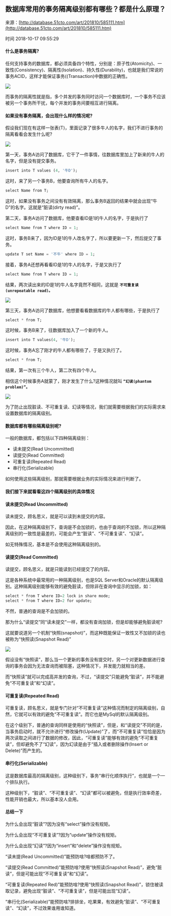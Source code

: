 ## 数据库常用的事务隔离级别都有哪些？都是什么原理？

来源：[http://database.51cto.com/art/201810/585111.htm](http://database.51cto.com/art/201810/585111.htm)

时间 2018-10-17 09:55:29

#### 什么是事务隔离?
 
任何支持事务的数据库，都必须具备四个特性，分别是：原子性(Atomicity)、一致性(Consistency)、隔离性(Isolation)、持久性(Durability)，也就是我们常说的事务ACID，这样才能保证事务((Transaction)中数据的正确性。

![][0]
 
而事务的隔离性就是指，多个并发的事务同时访问一个数据库时，一个事务不应该被另一个事务所干扰，每个并发的事务间要相互进行隔离。
 
#### 如果没有事务隔离，会出现什么样的情况呢?
 
假设我们现在有这样一张表(T)，里面记录了很多牛人的名字，我们不进行事务的隔离看看会发生什么呢?

![][1]
 
第一天，事务A访问了数据库，它干了一件事情，往数据库里加上了新来的牛人的名字，但是没有提交事务。

```sql
insert into T values (4, '牛D'); 


```
 
这时，来了另一个事务B，他要查询所有牛人的名字。

```sql
select Name from T; 


```
 
这时，如果没有事务之间没有有效隔离，那么事务B返回的结果中就会出现“牛D”的名字。这就是“脏读(dirty read)”。
 
第二天，事务A访问了数据库，他要查看ID是1的牛人的名字，于是执行了

```sql
select Name from T where ID = 1; 

```
 
这时，事务B来了，因为ID是1的牛人改名字了，所以要更新一下，然后提交了事务。

```sql
update T set Name = '不牛' where ID = 1; 


```
 
接着，事务A还想再看看ID是1的牛人的名字，于是又执行了

```sql
select Name from T where ID = 1; 

```
 
结果，两次读出来的ID是1的牛人名字竟然不相同，这就是 **`不可重复读(unrepeatable read)。`** 

![][2]
 
第三天，事务A访问了数据库，他想要看看数据库的牛人都有哪些，于是执行了

```sql
select * from T; 

```
 
这时候，事务B来了，往数据库加入了一个新的牛人。

```sql
insert into T values(4, '牛D'); 


```
 
这时候，事务A忘了刚才的牛人都有哪些了，于是又执行了。

```sql
select * from T; 

```
 
结果，第一次有三个牛人，第二次有四个牛人。
 
相信这个时候事务A就蒙了，刚才发生了什么?这种情况就叫 **`“幻读(phantom problem)”。`** 

![][3]
 
为了防止出现脏读、不可重复读、幻读等情况，我们就需要根据我们的实际需求来设置数据库的隔离级别。
 
#### 数据库都有哪些隔离级别呢?
 
一般的数据库，都包括以下四种隔离级别：

* 读未提交(Read Uncommitted) 
* 读提交(Read Committed) 
* 可重复读(Repeated Read) 
* 串行化(Serializable) 

如何使用这些隔离级别，那就需要根据业务的实际情况来进行判断了。
 
#### 我们接下来就看看这四个隔离级别的具体情况
 
#### 读未提交(Read Uncommitted)
 
读未提交，顾名思义，就是可以读到未提交的内容。
 
因此，在这种隔离级别下，查询是不会加锁的，也由于查询的不加锁，所以这种隔离级别的一致性是最差的，可能会产生“脏读”、“不可重复读”、“幻读”。
 
如无特殊情况，基本是不会使用这种隔离级别的。
 
#### 读提交(Read Committed)
 
读提交，顾名思义，就是只能读到已经提交了的内容。
 
这是各种系统中最常用的一种隔离级别，也是SQL Server和Oracle的默认隔离级别。这种隔离级别能够有效的避免脏读，但除非在查询中显示的加锁，如：

```sql
select * from T where ID=2 lock in share mode;  
select * from T where ID=2 for update;  


```
 
不然，普通的查询是不会加锁的。
 
那为什么“读提交”同“读未提交”一样，都没有查询加锁，但是却能够避免脏读呢?
 
这就要说道另一个机制“快照(snapshot)”，而这种既能保证一致性又不加锁的读也被称为“快照读(Snapshot Read)”

![][4]
 
假设没有“快照读”，那么当一个更新的事务没有提交时，另一个对更新数据进行查询的事务会因为无法查询而被阻塞，这种情况下，并发能力就相当的差。
 
而“快照读”就可以完成高并发的查询，不过，“读提交”只能避免“脏读”，并不能避免“不可重复读”和“幻读”。
 
#### 可重复读(Repeated Read)
 
可重复读，顾名思义，就是专门针对“不可重复读”这种情况而制定的隔离级别，自然，它就可以有效的避免“不可重复读”。而它也是MySql的默认隔离级别。
 
在这个级别下，普通的查询同样是使用的“快照读”，但是，和“读提交”不同的是，当事务启动时，就不允许进行“修改操作(Update)”了，而“不可重复读”恰恰是因为两次读取之间进行了数据的修改，因此，“可重复读”能够有效的避免“不可重复读”，但却避免不了“幻读”，因为幻读是由于“插入或者删除操作(Insert or Delete)”而产生的。
 
#### 串行化(Serializable)
 
这是数据库最高的隔离级别，这种级别下，事务“串行化顺序执行”，也就是一个一个排队执行。
 
这种级别下，“脏读”、“不可重复读”、“幻读”都可以被避免，但是执行效率奇差，性能开销也最大，所以基本没人会用。
 
#### 总结一下
 
为什么会出现“脏读”?因为没有“select”操作没有规矩。
 
为什么会出现“不可重复读”?因为“update”操作没有规矩。
 
为什么会出现“幻读”?因为“insert”和“delete”操作没有规矩。
 
“读未提(Read Uncommitted)”能预防啥?啥都预防不了。
 
“读提交(Read Committed)”能预防啥?使用“快照读(Snapshot Read)”，避免“脏读”，但是可能出现“不可重复读”和“幻读”。
 
“可重复读(Repeated Red)”能预防啥?使用“快照读(Snapshot Read)”，锁住被读取记录，避免出现“脏读”、“不可重复读”，但是可能出现“幻读”。
 
“串行化(Serializable)”能预防啥?排排坐，吃果果，有效避免“脏读”、“不可重复读”、“幻读”，不过效果谁用谁知道。


[0]: https://img0.tuicool.com/ZFRnQvJ.jpg
[1]: https://img1.tuicool.com/JF3UzeR.jpg
[2]: https://img2.tuicool.com/iIrAvyq.jpg
[3]: https://img1.tuicool.com/3amy2y7.jpg
[4]: https://img1.tuicool.com/y6ZvYjV.jpg